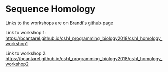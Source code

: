 # Sequence Homology 

Links to the workshops are on [Brandi's github page](https://bcantarel.github.io/)


Link to workshop 1:
https://bcantarel.github.io/cshl_programming_biology2018/cshl_homology_workshop1

Link to workshop 2:
https://bcantarel.github.io/cshl_programming_biology2018/cshl_homology_workshop2
